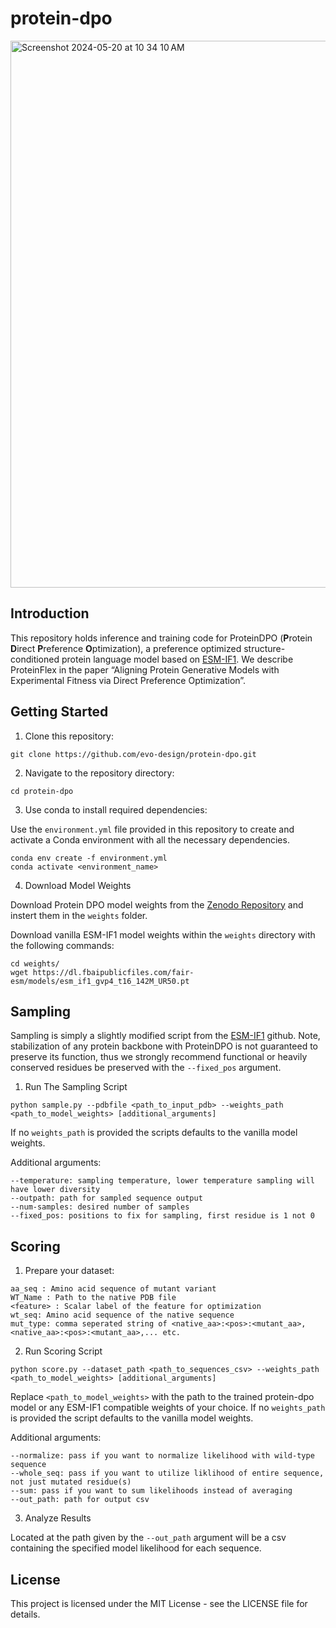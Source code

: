 # protein-dpo

<img width="875" alt="Screenshot 2024-05-20 at 10 34 10 AM" src="https://github.com/evo-design/protein-dpo/assets/63631602/66f67770-0d84-4a28-aa12-36bc2fbc9a52">

## Introduction

This repository holds inference and training code for ProteinDPO (**P**rotein **D**irect **P**reference **O**ptimization), a preference optimized structure-conditioned protein language model based on [ESM-IF1](https://github.com/facebookresearch/esm/tree/main/esm/inverse_folding). We describe ProteinFlex in the paper “Aligning Protein Generative Models with Experimental Fitness via Direct Preference Optimization”.


## Getting Started

1. Clone this repository:

```
git clone https://github.com/evo-design/protein-dpo.git
```
2. Navigate to the repository directory:

```
cd protein-dpo
```

3. Use conda to install required dependencies:

Use the `environment.yml` file provided in this repository to create and activate a Conda environment with all the necessary dependencies.

```
conda env create -f environment.yml
conda activate <environment_name>
```

4. Download Model Weights

Download Protein DPO model weights from the [Zenodo Repository](https://doi.org/10.5281/zenodo.11218181) and instert them in the `weights` folder.

Download vanilla ESM-IF1 model weights within the `weights` directory with the following commands:

```
cd weights/
wget https://dl.fbaipublicfiles.com/fair-esm/models/esm_if1_gvp4_t16_142M_UR50.pt
```

## Sampling

Sampling is simply a slightly modified script from the [ESM-IF1](https://github.com/facebookresearch/esm/tree/main/esm/inverse_folding) github. Note, stabilization of any protein backbone with ProteinDPO is not guaranteed to preserve its function, thus we strongly recommend functional or heavily conserved residues be preserved with the `--fixed_pos` argument.

1. Run The Sampling Script

```
python sample.py --pdbfile <path_to_input_pdb> --weights_path <path_to_model_weights> [additional_arguments]
```

If no `weights_path` is provided the scripts defaults to the vanilla model weights.

Additional arguments:

```
--temperature: sampling temperature, lower temperature sampling will have lower diversity
--outpath: path for sampled sequence output
--num-samples: desired number of samples
--fixed_pos: positions to fix for sampling, first residue is 1 not 0
```

## Scoring

1. Prepare your dataset:

```
aa_seq : Amino acid sequence of mutant variant
WT_Name : Path to the native PDB file 
<feature> : Scalar label of the feature for optimization
wt_seq: Amino acid sequence of the native sequence
mut_type: comma seperated string of <native_aa>:<pos>:<mutant_aa>,<native_aa>:<pos>:<mutant_aa>,... etc.
```

2. Run Scoring Script

```
python score.py --dataset_path <path_to_sequences_csv> --weights_path <path_to_model_weights> [additional_arguments]
```

Replace `<path_to_model_weights>` with the path to the trained protein-dpo model or any ESM-IF1 compatible weights of your choice. If no `weights_path` is provided the script defaults to the vanilla model weights.

Additional arguments:

```
--normalize: pass if you want to normalize likelihood with wild-type sequence
--whole_seq: pass if you want to utilize liklihood of entire sequence, not just mutated residue(s)
--sum: pass if you want to sum likelihoods instead of averaging
--out_path: path for output csv
```

3. Analyze Results

Located at the path given by the `--out_path` argument will be a csv containing the specified model likelihood for each sequence.

## License
This project is licensed under the MIT License - see the LICENSE file for details.

